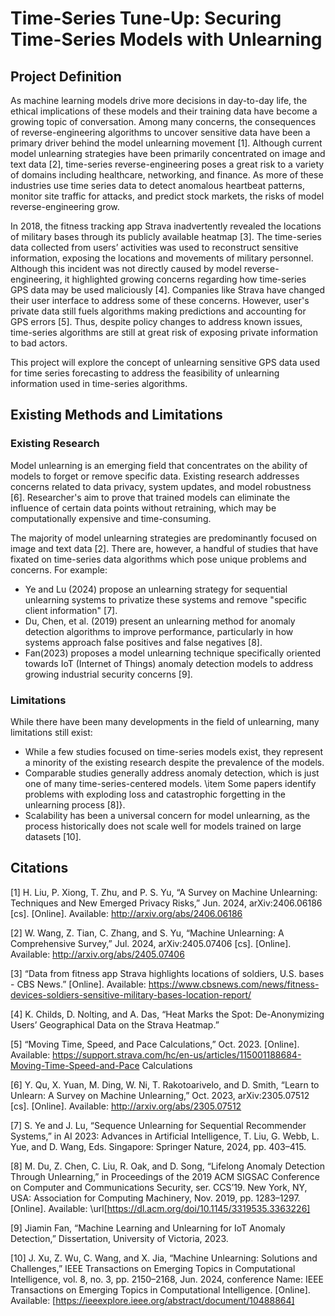 # Time-Series Tune-Up: Securing Time-Series Models with Unlearning

## Project Definition
As machine learning models drive more decisions in day-to-day life, the ethical implications of these models and their training data have become a growing topic of conversation. Among many concerns, the consequences of reverse-engineering algorithms to uncover sensitive data have been a primary driver behind the model unlearning movement [1]. Although current model unlearning strategies have been primarily concentrated on image and text data [2], time-series reverse-engineering poses a great risk to a variety of domains including healthcare, networking, and finance. As more of these industries use time series data to detect anomalous heartbeat patterns, monitor site traffic for attacks, and predict stock markets, the risks of model reverse-engineering grow. 

In 2018, the fitness tracking app Strava inadvertently revealed the locations of military bases through its publicly available heatmap [3]. The time-series data collected from users’ activities was used to reconstruct sensitive information, exposing the locations and movements of military personnel. Although this incident was not directly caused by model reverse-engineering, it highlighted growing concerns regarding how time-series GPS data may be used maliciously [4]. Companies like Strava have changed their user interface to address some of these concerns. However, user's private data still fuels algorithms making predictions and accounting for GPS errors [5]. Thus, despite policy changes to address known issues, time-series algorithms are still at great risk of exposing private information to bad actors. 

This project will explore the concept of unlearning sensitive GPS data used for time series forecasting to address the feasibility of unlearning information used in time-series algorithms. 

## Existing Methods and Limitations
### Existing Research 
Model unlearning is an emerging field that concentrates on the ability of models to forget or remove specific data. Existing research addresses concerns related to data privacy, system updates, and model robustness [6]. Researcher's aim to prove that trained models can eliminate the influence of certain data points without retraining, which may be computationally expensive and time-consuming.

The majority of model unlearning strategies are predominantly focused on image and text data [2]. There are, however, a handful of studies that have fixated on time-series data algorithms which pose unique problems and concerns. For example: 
* Ye and Lu (2024) propose an unlearning strategy for sequential unlearning systems to privatize these systems and remove "specific client information" [7].
* Du, Chen, et al. (2019) present an unlearning method for anomaly detection algorithms to improve performance, particularly in how systems approach false positives and false negatives [8].
* Fan(2023) proposes a model unlearning technique specifically oriented towards IoT (Internet of Things) anomaly detection models to address growing industrial security concerns [9].

### Limitations
While there have been many developments in the field of unlearning, many limitations still exist: 
* While a few studies focused on time-series models exist, they represent a minority of the existing research despite the prevalence of the models.
* Comparable studies generally address anomaly detection, which is just one of many time-series-centered models. 
    \item Some papers identify problems with exploding loss and catastrophic forgetting in the unlearning process [8]}.
* Scalability has been a universal concern for model unlearning, as the process historically does not scale well for models trained on large datasets [10].

## Citations
[1] H. Liu, P. Xiong, T. Zhu, and P. S. Yu, “A Survey on Machine Unlearning: Techniques and New Emerged Privacy Risks,” Jun. 2024, arXiv:2406.06186 [cs]. [Online]. Available: http://arxiv.org/abs/2406.06186

[2] W. Wang, Z. Tian, C. Zhang, and S. Yu, “Machine Unlearning: A Comprehensive Survey,” Jul. 2024, arXiv:2405.07406 [cs]. [Online]. Available: http://arxiv.org/abs/2405.07406

[3] “Data from fitness app Strava highlights locations of soldiers, U.S. bases - CBS News.” [Online]. Available: https://www.cbsnews.com/news/fitness-devices-soldiers-sensitive-military-bases-location-report/

[4] K. Childs, D. Nolting, and A. Das, “Heat Marks the Spot: De-Anonymizing Users’ Geographical Data on the Strava Heatmap.”

[5] “Moving Time, Speed, and Pace Calculations,” Oct. 2023. [Online]. Available: https://support.strava.com/hc/en-us/articles/115001188684-Moving-Time-Speed-and-Pace Calculations

[6] Y. Qu, X. Yuan, M. Ding, W. Ni, T. Rakotoarivelo, and D. Smith, “Learn to Unlearn: A Survey on Machine Unlearning,” Oct. 2023, arXiv:2305.07512 [cs]. [Online]. Available: http://arxiv.org/abs/2305.07512

[7] S. Ye and J. Lu, “Sequence Unlearning for Sequential Recommender Systems,” in AI 2023: Advances in Artificial Intelligence, T. Liu, G. Webb, L. Yue, and D. Wang, Eds. Singapore: Springer Nature, 2024, pp. 403–415.

[8] M. Du, Z. Chen, C. Liu, R. Oak, and D. Song, “Lifelong Anomaly Detection Through Unlearning,” in Proceedings of the 2019 ACM SIGSAC Conference on Computer and Communications Security, ser. CCS’19. New York, NY, USA: Association for Computing Machinery, Nov. 2019, pp. 1283–1297. [Online]. Available: \url[https://dl.acm.org/doi/10.1145/3319535.3363226]

[9] Jiamin Fan, “Machine Learning and Unlearning for IoT Anomaly Detection,” Dissertation, University of Victoria, 2023.

[10] J. Xu, Z. Wu, C. Wang, and X. Jia, “Machine Unlearning: Solutions and Challenges,” IEEE
Transactions on Emerging Topics in Computational Intelligence, vol. 8, no. 3, pp. 2150–2168, Jun. 2024, conference Name: IEEE Transactions on Emerging Topics in Computational Intelligence. [Online]. Available: \[https://ieeexplore.ieee.org/abstract/document/10488864]
